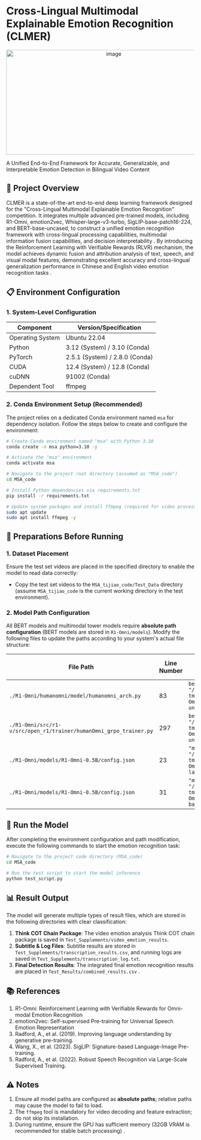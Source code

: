 # Cross-Lingual Multimodal Explainable Emotion Recognition (CLMER) 
<p align="center">
  <img width="559" height="280" alt="image" src="https://github.com/user-attachments/assets/7cf04e72-bbfc-41f5-91da-4a0340ac19d4" />
</p>
A Unified End-to-End Framework for Accurate, Generalizable, and Interpretable Emotion Detection in Bilingual Video Content 


## 🌟 Project Overview
CLMER is a state-of-the-art end-to-end deep learning framework designed for the "Cross-Lingual Multimodal Explainable Emotion Recognition" competition. It integrates multiple advanced pre-trained models, including R1-Omni, emotion2vec, Whisper-large-v3-turbo, SigLIP-base-patch16-224, and BERT-base-uncased, to construct a unified emotion recognition framework with cross-lingual processing capabilities, multimodal information fusion capabilities, and decision interpretability . By introducing the Reinforcement Learning with Verifiable Rewards (RLVR) mechanism, the model achieves dynamic fusion and attribution analysis of text, speech, and visual modal features, demonstrating excellent accuracy and cross-lingual generalization performance in Chinese and English video emotion recognition tasks .


## 📋 Environment Configuration
### 1. System-Level Configuration
| Component       | Version/Specification       |
|-----------------|------------------------------|
| Operating System| Ubuntu 22.04                 |
| Python          | 3.12 (System) / 3.10 (Conda) |
| PyTorch         | 2.5.1 (System) / 2.8.0 (Conda)|
| CUDA            | 12.4 (System) / 12.8 (Conda) |
| cuDNN           | 91002 (Conda)                |
| Dependent Tool  | ffmpeg                       |

### 2. Conda Environment Setup (Recommended)
The project relies on a dedicated Conda environment named `msa` for dependency isolation. Follow the steps below to create and configure the environment:
```bash
# Create Conda environment named "msa" with Python 3.10
conda create -n msa python=3.10 -y

# Activate the "msa" environment
conda activate msa

# Navigate to the project root directory (assumed as "MSA_code")
cd MSA_code

# Install Python dependencies via requirements.txt
pip install -r requirements.txt

# Update system packages and install ffmpeg (required for video processing)
sudo apt update 
sudo apt install ffmpeg -y
```


## 📁 Preparations Before Running
### 1. Dataset Placement
Ensure the test set videos are placed in the specified directory to enable the model to read data correctly:
- Copy the test set videos to the `MSA_tijiao_code/Test_Data` directory (assume `MSA_tijiao_code` is the current working directory in the test environment).

### 2. Model Path Configuration
All BERT models and multimodal tower models require **absolute path configuration** (BERT models are stored in `R1-Omni/models`). Modify the following files to update the paths according to your system's actual file structure:

| File Path                                                                 | Line Number | Content to Modify (Replace with Your Absolute Path)                                                                 |
|---------------------------------------------------------------------------|-------------|---------------------------------------------------------------------------------------------------------------------|
| `./R1-Omni/humanomni/model/humanomni_arch.py`                             | 83          | `bert_model = "/root/autodl-tmp/MSA_tijiao_code/R1-Omni/models/bert-base-uncased"`                                  |
| `./R1-Omni/src/r1-v/src/open_r1/trainer/humanOmni_grpo_trainer.py`        | 297         | `bert_model = "/root/autodl-tmp/MSA_tijiao_code/R1-Omni/models/bert-base-uncased"`                                  |
| `./R1-Omni/models/R1-Omni-0.5B/config.json`                               | 23          | `"mm_audio_tower": "/root/autodl-tmp/MSA_tijiao_code/R1-Omni/models/whisper-large-v3-turbo"`                        |
| `./R1-Omni/models/R1-Omni-0.5B/config.json`                               | 31          | `"mm_vision_tower": "/root/autodl-tmp/MSA_tijiao_code/R1-Omni/models/siglip-base-patch16-224"`                       |


## 🚀 Run the Model
After completing the environment configuration and path modification, execute the following commands to start the emotion recognition task:
```bash
# Navigate to the project code directory (MSA_code)
cd MSA_code

# Run the test script to start the model inference
python test_script.py
```


## 📊 Result Output
The model will generate multiple types of result files, which are stored in the following directories with clear classification:
1. **Think COT Chain Package**: The video emotion analysis Think COT chain package is saved in `Test_Supplements/video_emotion_results`.
2. **Subtitle & Log Files**: Subtitle results are stored in `Test_Supplements/transcription_results.csv`, and running logs are saved in `Test_Supplements/transcription_log.txt`.
3. **Final Detection Results**: The integrated final emotion recognition results are placed in `Test_Results/combined_results.csv` .


## 📚 References
1. R1-Omni: Reinforcement Learning with Verifiable Rewards for Omni-modal Emotion Recognition
2. emotion2vec: Self-supervised Pre-training for Universal Speech Emotion Representation
3. Radford, A., et al. (2019). Improving language understanding by generative pre-training.
4. Wang, X., et al. (2023). SigLIP: Signature-based Language-Image Pre-training.
5. Radford, A., et al. (2022). Robust Speech Recognition via Large-Scale Supervised Training. 


## ⚠️ Notes
1. Ensure all model paths are configured as **absolute paths**; relative paths may cause the model to fail to load.
2. The `ffmpeg` tool is mandatory for video decoding and feature extraction; do not skip its installation.
3. During runtime, ensure the GPU has sufficient memory (32GB VRAM is recommended for stable batch processing) .
